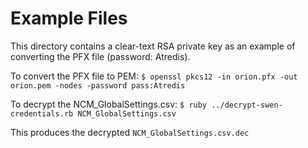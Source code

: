# Example Files

This directory contains a clear-text RSA private key as an example of converting the PFX file (password: Atredis).

To convert the PFX file to PEM:
```$ openssl pkcs12 -in orion.pfx -out orion.pem -nodes -password pass:Atredis```

To decrypt the NCM_GlobalSettings.csv:
```$ ruby ../decrypt-swen-credentials.rb NCM_GlobalSettings.csv```

This produces the decrypted `NCM_GlobalSettings.csv.dec`

